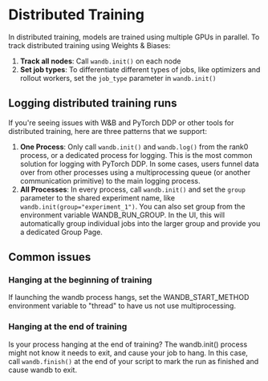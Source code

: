 # Distributed Training

In distributed training, models are trained using multiple GPUs in parallel. To track distributed training using Weights & Biases:

1. **Track all nodes**: Call `wandb.init()` on each node
2. **Set job types**: To differentiate different types of jobs, like optimizers and rollout workers, set the `job_type` parameter in `wandb.init()`

## Logging distributed training runs

If you're seeing issues with W&B and PyTorch DDP or other tools for distributed training, here are three patterns that we support:

1. **One Process**: Only call `wandb.init()` and `wandb.log()` from the rank0 process, or a dedicated process for logging. This is the most common solution for logging with PyTorch DDP. In some cases, users funnel data over from other processes using a multiprocessing queue \(or another communication primitive\) to the main logging process.
2. **All Processes**: In every process, call `wandb.init()` and set the `group` parameter to the shared experiment name, like `wandb.init(group="experiment_1")`. You can also set group from the environment variable WANDB\_RUN\_GROUP. In the UI, this will automatically group individual jobs into the larger group and provide you a dedicated Group Page.

## Common issues

### Hanging at the beginning of training

If launching the wandb process hangs, set the WANDB\_START\_METHOD environment variable to "thread" to have us not use multiprocessing.

### Hanging at the end of training

Is your process hanging at the end of training? The wandb.init\(\) process might not know it needs to exit, and cause your job to hang. In this case, call `wandb.finish()` at the end of your script to mark the run as finished and cause wandb to exit.


